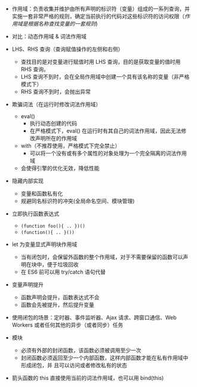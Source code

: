 - 作用域：负责收集并维护由所有声明的标识符（变量）组成的一系列查询，并实施一套非常严格的规则，确定当前执行的代码对这些标识符的访问权限（_作用域是根据名称查找变量的一套规则_)

- 对比：动态作用域 & 词法作用域

- LHS、RHS 查询（查询赋值操作的左侧和右侧）   
    - 查找目的是对变量进行赋值时用 LHS 查询，目的是获取变量的值时用 RHS 查询。
    - LHS 查询不到时，会在全局作用域中创建一个具有该名称的变量（非严格模式下）
    - RHS 查询不到时，会抛出异常

- 欺骗词法（在运行时修改词法作用域）
    - eval()
        - 执行动态创建的代码
        - 在严格模式下，eval() 在运行时有其自己的词法作用域，因此无法修改声明所在的作用域
    - with（不推荐使用，严格模式下完全禁止）
        - 可以将一个没有或有多个属性的对象处理为一个完全隔离的词法作用域
    - 会使得引擎的优化无效，降低性能

- 隐藏内部实现
    - 变量和函数私有化
    - 规避同名标识符的冲突(全局命名空间、模块管理)

- 立即执行函数表达式
    - `(function foo(){ .. })()`
    - `(function(){ .. }())`

- let 为变量显式声明块作用域
    - 当有闭包时，会保留外函数的整个作用域，对于不需要保留的函数可以声明在块中，便于垃圾回收
    - 在 ES6 前可以用 try/catch 语句代替

- 变量声明提升
    - 函数声明会提升，函数表达式不会
    - 函数会先被提升，然后提升变量

- 使用闭包的场景：定时器、事件监听器、Ajax 请求、跨窗口通信、Web Workers 或者任何其他的异步（或者同步）任务

- 模块
    - 必须有外部的封闭函数，该函数必须被调用至少一次
    - 封闭函数必须返回至少一个内部函数，这样内部函数才能在私有作用域中形成闭包，并
且可以访问或者修改私有的状态

- 箭头函数的 this 直接使用当前的词法作用域，也可以用 bind(this)
